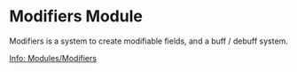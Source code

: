 # Modifiers Module
Modifiers is a system to create modifiable fields, and a buff / debuff system. 

[Info: Modules/Modifiers](https://aseward.gitlab.io/gamejamstarterkit/modules/Modifiers.html) 
